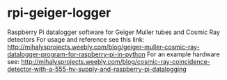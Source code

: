 rpi-geiger-logger
=================

Raspberry Pi datalogger software for Geiger Muller tubes and Cosmic Ray detectors
For usage and reference see this link:
http://mihalysprojects.weebly.com/blog/geiger-muller-cosmic-ray-datalogger-program-for-raspberry-pi-in-python
For an example hardware see:
http://mihalysprojects.weebly.com/blog/cosmic-ray-coincidence-detector-with-a-555-hv-supply-and-raspberry-pi-datalogging
